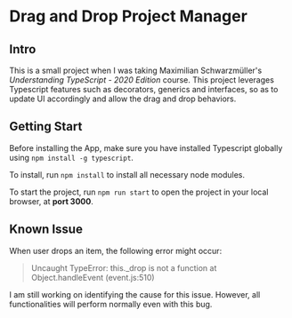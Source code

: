 # Drag and Drop Project Manager

## Intro
This is a small project when I was taking Maximilian Schwarzmüller's *Understanding TypeScript - 2020 Edition* course. This project leverages Typescript features such as decorators, generics and interfaces, so as to update UI accordingly and allow the drag and drop behaviors.


## Getting Start
Before installing the App, make sure you have installed Typescript globally using `npm install -g typescript`.

To install, run `npm install` to install all necessary node modules.

To start the project, run `npm run start` to open the project in your local browser, at **port 3000**.


## Known Issue
When user drops an item, the following error might occur:
> Uncaught TypeError: this._drop is not a function at Object.handleEvent (event.js:510)

I am still working on identifying the cause for this issue. However, all functionalities will perform normally even with this bug.

